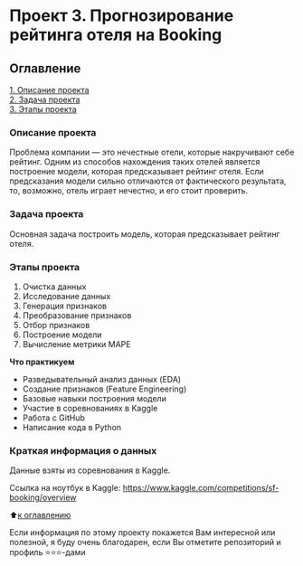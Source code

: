 # Проект 3. Прогнозирование рейтинга отеля на Booking

## Оглавление
[1. Описание проекта](https://github.com/Lev-Tegai/sf_data_science/blob/main/Project-3/README.md#%D0%BE%D0%BF%D0%B8%D1%81%D0%B0%D0%BD%D0%B8%D0%B5-%D0%BF%D1%80%D0%BE%D0%B5%D0%BA%D1%82%D0%B0)\
[2. Задача проекта](https://github.com/Lev-Tegai/sf_data_science/tree/main/SkillFactory/project_2#%D0%B7%D0%B0%D0%B4%D0%B0%D1%87%D0%B0)\
[3. Этапы проекта](https://github.com/Lev-Tegai/sf_data_science/tree/main/SkillFactory/project_2#%D0%BA%D1%80%D0%B0%D1%82%D0%BA%D0%B0%D1%8F-%D0%B8%D0%BD%D1%84%D0%BE%D1%80%D0%BC%D0%B0%D1%86%D0%B8%D1%8F-%D0%BE-%D0%B4%D0%B0%D0%BD%D0%BD%D1%8B%D1%85)

### Описание проекта
Проблема компании — это нечестные отели, которые накручивают себе рейтинг. Одним из способов нахождения таких отелей является построение модели, которая предсказывает рейтинг отеля. Если предсказания модели сильно отличаются от фактического результата, то, возможно, отель играет нечестно, и его стоит проверить.


### Задача проекта
Основная задача построить модель, которая предсказывает рейтинг отеля. 


### Этапы проекта
1. Очистка данных
2. Исследование данных
3. Генерация признаков
4. Преобразование признаков
5. Отбор признаков
6. Построение модели
7. Вычисление метрики MAPE


**Что практикуем**
- Разведывательный анализ данных (EDA)
- Создание признаков (Feature Engineering)
- Базовые навыки построения модели
- Участие в соревнованиях в Kaggle
- Работа с GitHub
- Написание кода в Python

### Краткая информация о данных
Данные взяты из соревнования в Kaggle.


Ссылка на ноутбук в Kaggle: https://www.kaggle.com/competitions/sf-booking/overview


:arrow_up:[к оглавлению](https://github.com/Lev-Tegai/sf_data_science/tree/main/SkillFactory/project_2#%D0%BE%D0%B3%D0%BB%D0%B0%D0%B2%D0%BB%D0%B5%D0%BD%D0%B8%D0%B5)


Если информация по этому проекту покажется Вам интересной или полезной, я буду очень благодарен, если Вы отметите репозиторий и профиль ⭐️⭐️⭐️-дами

